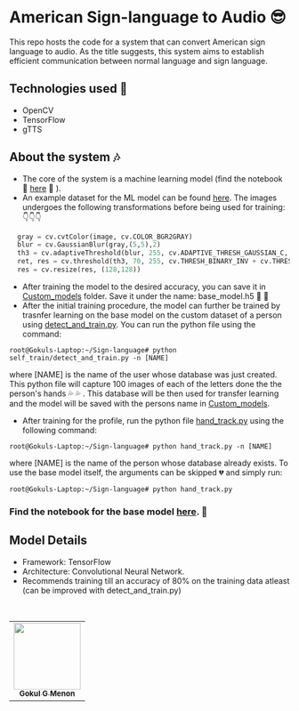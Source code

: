 # American Sign-language to Audio :sunglasses:
This repo hosts the code for a system that can convert American sign language to audio. As the title suggests, this system aims to establish efficient communication between normal language and sign language.  

## Technologies used :sparkling_heart:
- OpenCV
- TensorFlow
- gTTS  
  
## About the system :notes:
- The core of the system is a machine learning model (find the notebook :star2: [here](https://github.com/Gokul-GMenon/Sign-language/tree/main/Custom_models) :star2: ).
- An example dataset for the ML model can be found [here](https://www.kaggle.com/datasets/ayuraj/asl-dataset). The images undergoes the following transformations before being used for training:  
:point_down::point_down::point_down:  
```python
  gray = cv.cvtColor(image, cv.COLOR_BGR2GRAY)
  blur = cv.GaussianBlur(gray,(5,5),2)
  th3 = cv.adaptiveThreshold(blur, 255, cv.ADAPTIVE_THRESH_GAUSSIAN_C, cv.THRESH_BINARY_INV, 11, 2)
  ret, res = cv.threshold(th3, 70, 255, cv.THRESH_BINARY_INV + cv.THRESH_OTSU)
  res = cv.resize(res, (128,128))
```  

- After training the model to the desired accuracy, you can save it in [Custom_models](https://github.com/Gokul-GMenon/Sign-language/tree/main/Custom_models) folder. Save it under the name: base_model.h5 :clap: :clap:
- After the initial training procedure, the model can further be trained by trasnfer learning on the base model on the custom dataset of a person using [detect_and_train.py](https://github.com/Gokul-GMenon/Sign-language/blob/main/self_train/detect_and_train.py). You can run the python file using the command:  
```
root@Gokuls-Laptop:~/Sign-language# python self_train/detect_and_train.py -n [NAME]
```  
where [NAME] is the name of the user whose database was just created. This python file will capture 100 images of each of the letters done the the person's hands :sweat_drops: :sweat_drops: . This database will be then used for transfer learning and the model will be saved with the persons name in [Custom_models](https://github.com/Gokul-GMenon/Sign-language/tree/main/Custom_models).
- After training for the profile, run the python file [hand_track.py](https://github.com/Gokul-GMenon/Sign-language/blob/main/hand_track.py) using the following command:  
```
root@Gokuls-Laptop:~/Sign-language# python hand_track.py -n [NAME]
```  
where [NAME] is the name of the person whose database already exists. To use the base model itself, the arguments can be skipped :broken_heart: and simply run:  
```
root@Gokuls-Laptop:~/Sign-language# python hand_track.py
```  

### Find the notebook for the base model [here](https://github.com/Gokul-GMenon/Sign-language/tree/main/Custom_models). :revolving_hearts:

## Model Details
- Framework: TensorFlow
- Architecture: Convolutional Neural Network.
- Recommends training till an accuracy of 80% on the training data atleast (can be improved with detect_and_train.py)

<!-- ## Contributors -->
<br />

<table>
  <tr>

<td align="center"><a href="https://github.com/Gokul-GMenon"><img src="https://avatars.githubusercontent.com/u/76942680?s=400&u=610dfaac5f89ca089a69a62ccf9df283017bf60b&v=4" width="120px;" alt=""/><br /><sub><b>Gokul G Menon</b></sub></a><br />

</tr>
</table>

